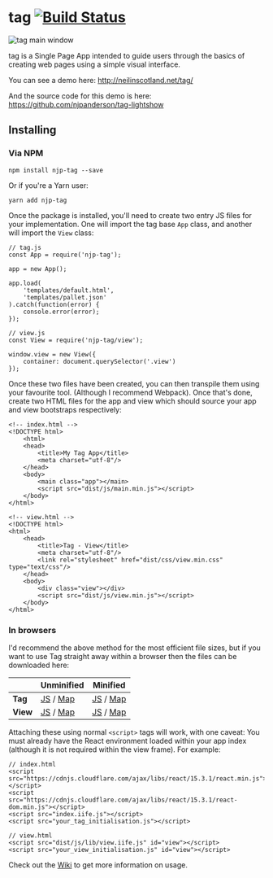 # tag [![Build Status](https://travis-ci.org/njpanderson/tag.svg?branch=master)](https://travis-ci.org/njpanderson/tag)

![tag main window](https://raw.githubusercontent.com/njpanderson/tag/master/docs/tag-main.png)

tag is a Single Page App intended to guide users through the basics of creating web pages using a simple visual interface.

You can see a demo here:
http://neilinscotland.net/tag/

And the source code for this demo is here:
https://github.com/njpanderson/tag-lightshow

## Installing

### Via NPM

`npm install njp-tag --save`

Or if you're a Yarn user:

`yarn add njp-tag`

Once the package is installed, you'll need to create two entry JS files for your implementation. One will import the tag base `App` class, and another will import the `View` class:

```
// tag.js
const App = require('njp-tag');

app = new App();

app.load(
	'templates/default.html',
	'templates/pallet.json'
).catch(function(error) {
	console.error(error);
});
```

```
// view.js
const View = require('njp-tag/view');

window.view = new View({
	container: document.querySelector('.view')
});
```

Once these two files have been created, you can then transpile them using your favourite tool. (Although I recommend Webpack). Once that's done, create two HTML files for the app and view which should source your app and view bootstraps respectively:

```
<!-- index.html -->
<!DOCTYPE html>
	<html>
	<head>
		<title>My Tag App</title>
		<meta charset="utf-8"/>
	</head>
	<body>
		<main class="app"></main>
		<script src="dist/js/main.min.js"></script>
	</body>
</html>
```

```
<!-- view.html -->
<!DOCTYPE html>
<html>
	<head>
		<title>Tag - View</title>
		<meta charset="utf-8"/>
		<link rel="stylesheet" href="dist/css/view.min.css" type="text/css"/>
	</head>
	<body>
		<div class="view"></div>
		<script src="dist/js/view.min.js"></script>
	</body>
</html>
```

### In browsers

I'd recommend the above method for the most efficient file sizes, but if you want to use Tag straight away within a browser then the files can be downloaded here:


|          | **Unminified** | **Minified** |
| ---      | ---     | ---      |
| **Tag**  | [JS](http://neilinscotland.net/files/get/njp-tag/master/index.iife.js) / [Map](http://neilinscotland.net/files/get/njp-tag/master/index.iife.js.map) | [JS](http://neilinscotland.net/files/get/njp-tag/master/view.iife.js) / [Map](http://neilinscotland.net/files/get/njp-tag/master/view.iife.js.map) |
| **View** | [JS](http://neilinscotland.net/files/get/njp-tag/master/index.iife.min.js) / [Map](http://neilinscotland.net/files/get/njp-tag/master/index.iife.min.js.map) | [JS](http://neilinscotland.net/files/get/njp-tag/master/view.iife.min.js) / [Map](http://neilinscotland.net/files/get/njp-tag/master/view.iife.min.js.map) |

Attaching these using normal `<script>` tags will work, with one caveat: You must already have the React environment loaded within your app index (although it is not required within the view frame). For example:

```
// index.html
<script src="https://cdnjs.cloudflare.com/ajax/libs/react/15.3.1/react.min.js"></script>
<script src="https://cdnjs.cloudflare.com/ajax/libs/react/15.3.1/react-dom.min.js"></script>
<script src="index.iife.js"></script>
<script src="your_tag_initialisation.js"></script>
```

```
// view.html
<script src="dist/js/lib/view.iife.js" id="view"></script>
<script src="your_view_initialisation.js" id="view"></script>
```

Check out the [Wiki](https://github.com/njpanderson/tag/wiki) to get more information on usage.